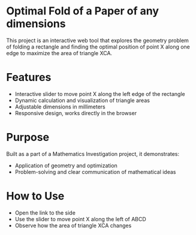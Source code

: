 # Optimal Fold of a Paper of any dimensions
This project is an interactive web tool that explores the geometry problem of folding a rectangle and finding the optimal position of point X along one edge to maximize the area of triangle XCA.
# Features
- Interactive slider to move point X along the left edge of the rectangle
- Dynamic calculation and visualization of triangle areas
- Adjustable dimensions in millimeters
- Responsive design, works directly in the browser
# Purpose
Built as a part of a Mathematics Investigation project, it demonstrates:
- Application of geometry and optimization
- Problem-solving and clear communication of mathematical ideas
# How to Use
- Open the link to the side
- Use the slider to move point X along the left of ABCD
- Observe how the area of triangle XCA changes
